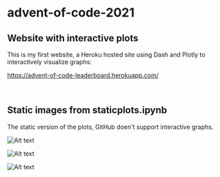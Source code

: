 # advent-of-code-2021

## Website with interactive plots

This is my first website, a Heroku hosted site using Dash and Plotly to interactively visualize graphs:

https://advent-of-code-leaderboard.herokuapp.com/

<br>

## Static images from staticplots.ipynb

The static version of the plots, GitHub doen't support interactive graphs.

![Alt text](leaderboard/static_plots/part1.png?raw=true)

![Alt text](leaderboard/static_plots/part2.png?raw=true)

![Alt text](leaderboard/static_plots/part2_total.png?raw=true)